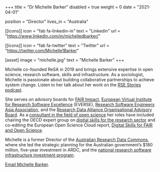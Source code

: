 +++
title = "Dr Michelle Barker"
disabled = true
weight = 0
date = "2021-04-01"

position = "Director"
lives_in = "Australia"

[[icons]]
  icon = "fab fa-linkedin-in"
  text = "Linkedin"
  url = "https://www.linkedin.com/in/michelledbarker/"

[[icons]]
  icon = "fab fa-twitter"
  text = "Twitter"
  url = "https://twitter.com/Michelle1Barker"

[asset]
  image = "michelle.jpg"
  text = "Michelle Barker"
+++

Michelle co-founded ReSA in 2019 and brings extensive expertise in open science, research software, skills and infrastructure. As a sociologist, Michelle is passionate about building collaborative partnerships to achieve system change. Listen to her talk about her work on the [RSE Stories podcast](https://us-rse.org/rse-stories/2020/michelle-barker/).

She serves on advisory boards for [FAIR Impact](https://fair-impact.eu/), [European Virtual Institute for Research Software Excellence](https://everse.software/) (EVERSE), [Research Software Engineers Asia Association](https://rse-asia.github.io/RSE_Asia/aboutus.html), and the [Research Data Alliance Organisational Advisory Board](https://rd-alliance.org/about-rda/our-leadership/rda-organisational-advisory-board.html). As a [consultant in the field of open science](https://www.linkedin.com/in/michelledbarker/) her roles have included chairing the OECD expert group on [digital skills for the research sector](https://www.oecd-ilibrary.org/science-and-technology/building-digital-workforce-capacity-and-skills-for-data-intensive-science_e08aa3bb-en) and co-editing the European Open Science Cloud report, [Digital Skills for FAIR and Open Science](https://op.europa.eu/en/publication-detail/-/publication/af7f7807-6ce1-11eb-aeb5-01aa75ed71a1).


Michelle is a former Director of the [Australian Research Data Commons](https://ardc.edu.au/), where she led the strategic planning for the Australian government’s $180 million, five-year investment in ARDC, and the [national research software infrastructure investment program](https://nectar.org.au/labs/).

[Email Michelle Barker](mailto:michelle@researchsoft.org).
